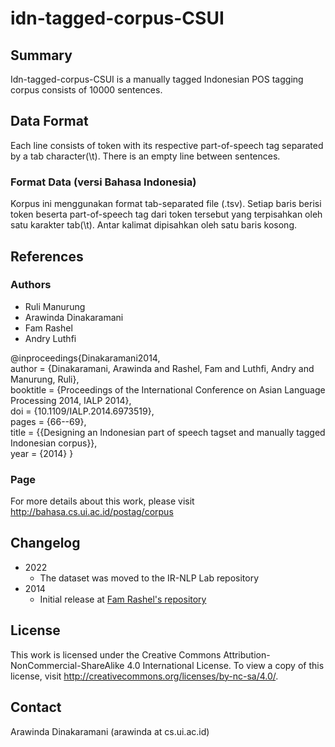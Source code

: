 idn-tagged-corpus-CSUI
======================

## Summary

Idn-tagged-corpus-CSUI is a manually tagged Indonesian POS tagging corpus consists of 10000 sentences.

## Data Format
Each line consists of token with its respective part-of-speech tag separated by a tab character(\t). There is an empty line between sentences.

### Format Data (versi Bahasa Indonesia)

Korpus ini menggunakan format tab-separated file (.tsv).
Setiap baris berisi token beserta part-of-speech tag dari token tersebut yang terpisahkan oleh satu karakter tab(\t). Antar kalimat dipisahkan oleh satu baris kosong.

## References

### Authors
- Ruli Manurung
- Arawinda Dinakaramani
- Fam Rashel
- Andry Luthfi 

@inproceedings{Dinakaramani2014, \
            author = {Dinakaramani, Arawinda and Rashel, Fam and Luthfi, Andry and Manurung, Ruli}, \
            booktitle = {Proceedings of the International Conference on Asian Language Processing 2014, IALP 2014}, \
            doi = {10.1109/IALP.2014.6973519}, \
            pages = {66--69}, \
            title = {{Designing an Indonesian part of speech tagset and manually tagged Indonesian corpus}}, \
            year = {2014}
}

### Page
For more details about this work, please visit http://bahasa.cs.ui.ac.id/postag/corpus



## Changelog
* 2022
  * The dataset was moved to the IR-NLP Lab repository
* 2014
  * Initial release at [Fam Rashel's repository](https://github.com/famrashel/idn-tagged-corpus)

## License
This work is licensed under the Creative Commons Attribution-NonCommercial-ShareAlike 4.0 International License. To view a copy of this license, visit http://creativecommons.org/licenses/by-nc-sa/4.0/.

## Contact
Arawinda Dinakaramani (arawinda at cs.ui.ac.id)

